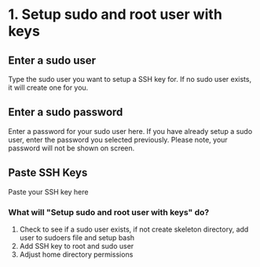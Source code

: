 # 1. Setup sudo and root user with keys

## Enter a sudo user
Type the sudo user you want to setup a SSH key for. If no sudo user exists, it will create one for you.

## Enter a sudo password
Enter a password for your sudo user here. If you have already setup a sudo user, enter the password you selected previously. Please note, your password will not be shown on screen.

## Paste SSH Keys
Paste your SSH key here

### What will "Setup sudo and root user with keys" do?
1. Check to see if a sudo user exists, if not create skeleton directory, add user to sudoers file and setup bash
2. Add SSH key to root and sudo user
3. Adjust home directory permissions
